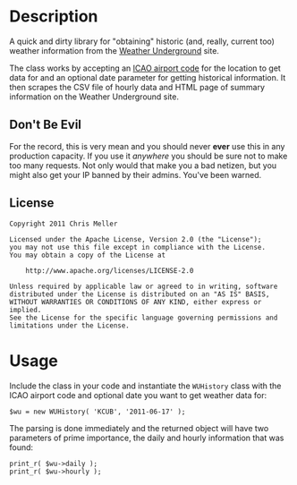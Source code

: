 Description
===========
A quick and dirty library for "obtaining" historic (and, really, current too) weather information from the [Weather Underground](http://wunderground.com) site.

The class works by accepting an [ICAO airport code](http://en.wikipedia.org/wiki/ICAO_airport_code) for the location to get data for and an optional date parameter for getting historical information. It then scrapes the CSV file of hourly data and HTML page of summary information on the Weather Underground site.

Don't Be Evil
-------------
For the record, this is very mean and you should never **ever** use this in any production capacity. If you use it *anywhere* you should be sure not to make too many requests. Not only would that make you a bad netizen, but you might also get your IP banned by their admins. You've been warned.

License
-------

	Copyright 2011 Chris Meller
	
	Licensed under the Apache License, Version 2.0 (the "License");
	you may not use this file except in compliance with the License.
	You may obtain a copy of the License at
	
	    http://www.apache.org/licenses/LICENSE-2.0
	
	Unless required by applicable law or agreed to in writing, software
	distributed under the License is distributed on an "AS IS" BASIS,
	WITHOUT WARRANTIES OR CONDITIONS OF ANY KIND, either express or implied.
	See the License for the specific language governing permissions and
	limitations under the License.

Usage
=====
Include the class in your code and instantiate the ``WUHistory`` class with the ICAO airport code and optional date you want to get weather data for:

	$wu = new WUHistory( 'KCUB', '2011-06-17' );

The parsing is done immediately and the returned object will have two parameters of prime importance, the daily and hourly information that was found:

	print_r( $wu->daily );
	print_r( $wu->hourly );